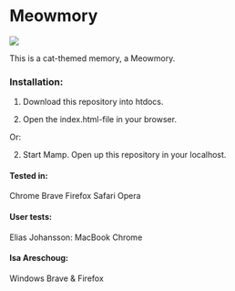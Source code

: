 # Meowmory

<img src="https://media.giphy.com/media/mhDwIpbsgGKk/giphy.gif">

This is a cat-themed memory, a Meowmory.

### Installation:
1. Download this repository into htdocs.

2. Open the index.html-file in your browser.

Or:  
  
2. Start Mamp. Open up this repository in your localhost.

#### Tested in:
Chrome
Brave
Firefox
Safari
Opera

#### User tests:
Elias Johansson:
MacBook
Chrome

#### Isa Areschoug:
Windows
Brave & Firefox
